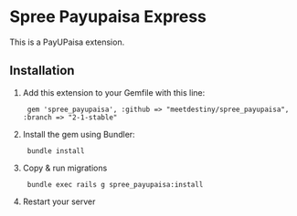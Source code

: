 # Spree Payupaisa Express

This is a PayUPaisa extension. 


## Installation

1. Add this extension to your Gemfile with this line:

        gem 'spree_payupaisa', :github => "meetdestiny/spree_payupaisa", :branch => "2-1-stable"


2. Install the gem using Bundler:

        bundle install

3. Copy & run migrations

        bundle exec rails g spree_payupaisa:install

4. Restart your server
